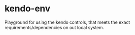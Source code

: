 # kendo-env
Playground for using the kendo controls, that meets the exact requirements/dependencies on out local system.
